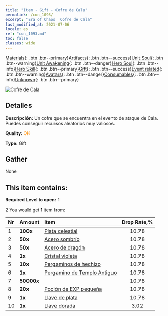 ```yaml
---
title: "Item - Gift - Cofre de Cala"
permalink: /con_1093/
excerpt: "Era of Chaos  Cofre de Cala"
last_modified_at: 2021-07-06
locale: es
ref: "con_1093.md"
toc: false
classes: wide
---
```

 [Materials](/ItemsES/){: .btn .btn--primary}[Artifacts](/ItemsES/Artifacts/){: .btn .btn--success}[Unit Soul](/ItemsES/UnitSoul/){: .btn .btn--warning}[Unit Awakening](/ItemsES/UnitAwakening/){: .btn .btn--danger}[Hero Soul](/ItemsES/HeroSoul/){: .btn .btn--info}[Hero Skill](/ItemsES/HeroSkill/){: .btn .btn--primary}[Gift](/ItemsES/Gift/){: .btn .btn--success}[Event related](/ItemsES/Events/){: .btn .btn--warning}[Avatars](/ItemsES/Avatars/){: .btn .btn--danger}[Consumables](/ItemsES/Consumables/){: .btn .btn--info}[Unknown](/ItemsES/Unknown/){: .btn .btn--primary}

 ![Cofre de Cala](/images/t/i_690021.png)

## Detalles
 **Descripción:** Un cofre que se encuentra en el evento de ataque de Cala. Puedes conseguir recursos aleatorios muy valiosos.

 **Quality:** <span style="color: #FF8C00">OK</span>

 **Type:** Gift

## Gather

  None

## This item contains:

 **Required Level to open:** 1

 2 You would get **1** item  from:

  | Nr | Amount |     Item    | Drop Rate,% |
  |:---|:-------|:------------|:---------:|
  | 1 |  **100x** | [Plata celestial](/ItemsES/con_882/) | 10.78 | 
  | 2 |  **50x** | [Acero sombrío](/ItemsES/con_881/) | 10.78 | 
  | 3 |  **50x** | [Acero de dragón](/ItemsES/con_880/) | 10.78 | 
  | 4 |  **1x** | [Cristal violeta](/ItemsES/con_720/) | 10.78 | 
  | 5 |  **10x** | [Pergaminos de hechizo](/ItemsES/con_694/) | 10.78 | 
  | 6 |  **1x** | [Pergamino de Templo Antiguo](/ItemsES/con_697/) | 10.78 | 
  | 7 |  **50000x** | <i class="fas fa-coins"/> | 10.78 | 
  | 8 |  **20x** | [Poción de EXP pequeña](/ItemsES/con_701/) | 10.78 | 
  | 9 |  **1x** | [Llave de plata](/ItemsES/con_693/) | 10.78 | 
  | 10 |  **1x** | [Llave dorada](/ItemsES/con_783/) | 3.02 | 
